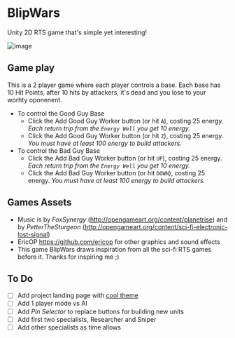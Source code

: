 # BlipWars
Unity 2D RTS game that's simple yet interesting!

![image](https://cloud.githubusercontent.com/assets/5218249/24610557/0051d80a-184d-11e7-813b-b8b596375e9c.png)

## Game play

This is a 2 player game where each player controls a base. Each base has 10 Hit Points, after 10 hits by attackers, it's dead and you lose to your worhty oponenent.

- To control the Good Guy Base 
  - Click the Add Good Guy Worker button (or hit `A`), costing 25 energy. *Each return trip from the `Energy Well` you get 10 energy.*
  - Click the Add Good Guy Worker button (or hit `Z`), costing 25 energy. *You must have at least 100 energy to build attackers.*
- To control the Bad Guy Base 
  - Click the Add Bad Guy Worker button (or hit `UP`), costing 25 energy. *Each return trip from the `Energy Well` you get 10 energy.*
  - Click the Add Bad Guy Worker button (or hit `DOWN`), costing 25 energy. *You must have at least 100 energy to build attackers.*

## Games Assets

- Music is by *FoxSynergy* (http://opengameart.org/content/planetrise) and by *PetterTheSturgeon* (http://opengameart.org/content/sci-fi-electronic-lost-signal)
- EricOP https://github.com/ericop for other graphics and sound effects
- This game BlipWars draws inspiration from all the sci-fi RTS games before it. Thanks for inspiring me ;)


## To Do
- [ ] Add project landing page with [cool theme](http://themes.gohugo.io/github-project-landing-page/)
- [ ] Add 1 player mode vs AI
- [ ] Add *Pin Selector* to replace buttons for building new units
- [ ] Add first two specialists, Researcher and Sniper
- [ ] Add other specialists as time allows
